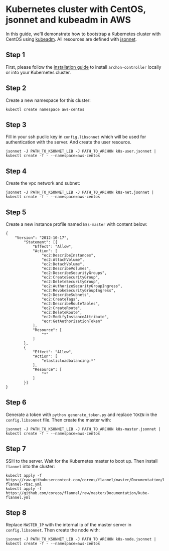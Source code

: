 Kubernetes cluster with CentOS, jsonnet and kubeadm in AWS
==========================================================

In this guide, we'll demonstrate how to bootstrap a Kubernetes cluster with
CentOS using [kubeadm]. All resources are defined with [jsonnet].

Step 1
------

First, please follow the [installation guide] to install `archon-controller`
locally or into your Kubernetes cluster.


Step 2
------

Create a new namespace for this cluster:

```
kubectl create namespace aws-centos
```

Step 3
------

Fill in your ssh puclic key in `config.libsonnet` which will be
used for authentication with the server. And create the user resource.

```
jsonnet -J PATH_TO_KSONNET_LIB -J PATH_TO_ARCHON k8s-user.jsonnet | kubectl create -f - --namespace=aws-centos
```

Step 4
------

Create the vpc network and subnet:

```
jsonnet -J PATH_TO_KSONNET_LIB -J PATH_TO_ARCHON k8s-net.jsonnet | kubectl create -f - --namespace=aws-centos
```

Step 5
------

Create a new instance profile named `k8s-master` with content below:

```
{
    "Version": "2012-10-17",
        "Statement": [{
            "Effect": "Allow",
            "Action": [
                "ec2:DescribeInstances",
                "ec2:AttachVolume",
                "ec2:DetachVolume",
                "ec2:DescribeVolumes",
                "ec2:DescribeSecurityGroups",
                "ec2:CreateSecurityGroup",
                "ec2:DeleteSecurityGroup",
                "ec2:AuthorizeSecurityGroupIngress",
                "ec2:RevokeSecurityGroupIngress",
                "ec2:DescribeSubnets",
                "ec2:CreateTags",
                "ec2:DescribeRouteTables",
                "ec2:CreateRoute",
                "ec2:DeleteRoute",
                "ec2:ModifyInstanceAttribute",
                "ecr:GetAuthorizationToken"
            ],
            "Resource": [
                "*"
            ]
        },
        {
            "Effect": "Allow",
            "Action": [
                "elasticloadbalancing:*"
            ],
            "Resource": [
                "*"
            ]
        }]
}
```

Step 6
------

Generate a token with `python generate_token.py` and replace `TOKEN` in the `config.libsonnet` file.
Then create the master with:

```
jsonnet -J PATH_TO_KSONNET_LIB -J PATH_TO_ARCHON k8s-master.jsonnet | kubectl create -f - --namespace=aws-centos
```

Step 7
------

SSH to the server. Wait for the Kubernetes master to boot up. Then install `flannel` into the cluster:

```
kubeclt apply -f https://raw.githubusercontent.com/coreos/flannel/master/Documentation/kube-flannel-rbac.yml
kubectl apply -f https://github.com/coreos/flannel/raw/master/Documentation/kube-flannel.yml
```

Step 8
------

Replace `MASTER_IP` with the internal ip of the master server in `config.libsonnet`.
Then create the node with:

```
jsonnet -J PATH_TO_KSONNET_LIB -J PATH_TO_ARCHON k8s-node.jsonnet | kubectl create -f - --namespace=aws-centos
```

[installation guide]: https://github.com/kubeup/archon/blob/master/docs/installation_aws.md
[kubeadm]: https://kubernetes.io/docs/admin/kubeadm/
[jsonnet]: http://jsonnet.org
